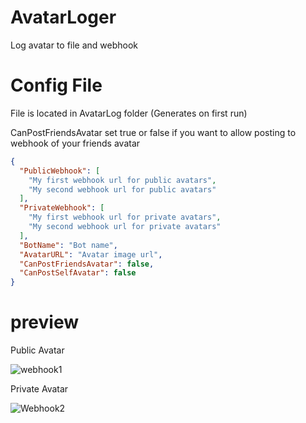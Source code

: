 # AvatarLoger
Log avatar to file and webhook

# Config File
File is located in AvatarLog folder (Generates on first run)

CanPostFriendsAvatar set true or false if you want to allow posting to webhook of your friends avatar

```json
{
  "PublicWebhook": [
	"My first webhook url for public avatars",
	"My second webhook url for public avatars"
  ],
  "PrivateWebhook": [
	"My first webhook url for private avatars",
	"My second webhook url for private avatars"
  ],
  "BotName": "Bot name",
  "AvatarURL": "Avatar image url",
  "CanPostFriendsAvatar": false,
  "CanPostSelfAvatar": false
}
```

# preview

Public Avatar

![webhook1](https://i.imgur.com/ecJZyYN.png)

Private Avatar

![Webhook2](https://i.imgur.com/WyXJ8rZ.png)

